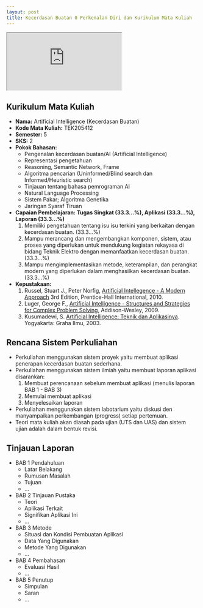 ```yaml
---
layout: post
title: Kecerdasan Buatan 0 Perkenalan Diri dan Kurikulum Mata Kuliah
---
```


<div class="video-container">
	<iframe src="https://0fajarpurnama0.github.io/cv" title="curriculum vitae"></iframe>
</div>

## Kurikulum Mata Kuliah

*   **Nama:** Artificial Intelligence (Kecerdasan Buatan)
*   **Kode Mata Kuliah:** TEK205412
*   **Semester:** 5
*   **SKS:** 2
*   **Pokok Bahasan:**
    *   Pengenalan kecerdasan buatan/AI (Artificial Intelligence)
    *   Representasi pengetahuan
    *   Reasoning, Semantic Network, Frame
    *   Algoritma pencarian (Uninformed/Blind search dan Informed/Heuristic search)
    *   Tinjauan tentang bahasa pemrograman AI
    *   Natural Language Processing
    *   Sistem Pakar; Algoritma Genetika
    *   Jaringan Syaraf Tiruan
*   **Capaian Pembelajaran: Tugas Singkat (33.3...%), Aplikasi (33.3...%), Laporan (33.3...%)**
    1.  Memiliki pengetahuan tentang isu isu terkini yang berkaitan dengan kecerdasan buatan. (33.3...%)
    2.  Mampu merancang dan mengembangkan komponen, sistem, atau proses yang diperlukan untuk mendukung kegiatan rekayasa di bidang Teknik Elektro dengan memanfaatkan kecerdasan buatan. (33.3...%)
    3.  Mampu mengimplementasikan metode, keterampilan, dan perangkat modern yang diperlukan dalam menghasilkan kecerdasan buatan. (33.3...%)
*   **Kepustakaan:**
    1.  Russel, Stuart J., Peter Norfig, [Artificial Intellegence - A Modern Approach](https://www.google.com/search?q=Artificial+Intellegence+-+A+Modern+Approach+filetype%3Apdf&sxsrf=APq-WBvNLJdGNqJZsj9H6dOulO4G9s7ZLA%3A1645140937625&ei=ydsOYrPYJbaU4-EPq9CuoA4&ved=0ahUKEwjz4MTJ84f2AhU2yjgGHSuoC-QQ4dUDCA4&uact=5&oq=Artificial+Intellegence+-+A+Modern+Approach+filetype%3Apdf&gs_lcp=Cgdnd3Mtd2l6EAM6BAgAEEc6BwgAEEcQsANKBAhBGABKBAhGGABQtcQdWLXEHWCgzB1oAXACeACAAVuIAVuSAQExmAEAoAECoAEByAEIwAEB&sclient=gws-wiz) 3rd Edition, Prentice-Hall International, 2010.
    2.  Luger, George F., [Artificial Intelligence - Structures and Strategies for Complex Problem Solving](https://www.google.com/search?q=Artificial+Intelligence+-+Structures+and+Strategies+for+Complex+Problem+Solving+filetype%3Apdf&sxsrf=APq-WBuxn2lmC7UaN-uQY_29NPEJ-7S7LQ%3A1645141427663&ei=s90OYqjpJ9CU4-EPraSQ6AM&ved=0ahUKEwjojpqz9Yf2AhVQyjgGHS0SBD0Q4dUDCA4&uact=5&oq=Artificial+Intelligence+-+Structures+and+Strategies+for+Complex+Problem+Solving+filetype%3Apdf&gs_lcp=Cgdnd3Mtd2l6EANKBAhBGABKBAhGGABQAFgAYJsDaABwAXgAgAHWAYgB1gGSAQMyLTGYAQCgAQKgAQHAAQE&sclient=gws-wiz), Addison-Wesley, 2009.
    3.  Kusumadewi, S. [Artificial Intelligence: Teknik dan Aplikasinya](https://www.google.com/search?q=Artificial+Intelligence%3A+Teknik+dan+Aplikasinya+filetype%3Apdf&sxsrf=APq-WBsjYGQXxAXb2Ttw22bmI7Az_KXCLA%3A1645141544910&ei=KN4OYpKUN4-WseMPpL-vCA&ved=0ahUKEwiSyI7r9Yf2AhUPS2wGHaTfCwEQ4dUDCA4&uact=5&oq=Artificial+Intelligence%3A+Teknik+dan+Aplikasinya+filetype%3Apdf&gs_lcp=Cgdnd3Mtd2l6EAM6BwgAEEcQsANKBAhBGABKBAhGGABQmQNYmQNg6ghoAXABeACAAVWIAVWSAQExmAEAoAECoAEByAEHwAEB&sclient=gws-wiz). Yogyakarta: Graha Ilmu, 2003.

## Rencana Sistem Perkuliahan

*   Perkuliahan menggunakan sistem proyek yaitu membuat aplikasi penerapan kecerdasan buatan sederhana.
*   Perkuliahan menggunakan sistem ilmiah yaitu membuat laporan aplikasi disarankan:
    1.  Membuat perencanaan sebelum membuat aplikasi (menulis laporan BAB 1 - BAB 3)
    2.  Memulai membuat aplikasi
    3.  Menyelesaikan laporan
*   Perkuliahan menggunakan sistem labotarium yaitu diskusi den manyampaikan perkembangan (progress) setiap pertemuan.
*   Teori mata kuliah akan diasah pada ujian (UTS dan UAS) dan sistem ujian adalah dalam bentuk revisi.

## Tinjauan Laporan

*   BAB 1 Pendahuluan
    *   Latar Belakang
    *   Rumusan Masalah
    *   Tujuan
    *   ...
*   BAB 2 Tinjauan Pustaka
    *   Teori
    *   Aplikasi Terkait
    *   Signifikan Aplikasi Ini
    *   ...
*   BAB 3 Metode
    *   Situasi dan Kondisi Pembuatan Aplikasi
    *   Data Yang Digunakan
    *   Metode Yang Digunakan
    *   ...
*   BAB 4 Pembahasan
    *   Evaluasi Hasil
    *   ...
*   BAB 5 Penutup
    *   Simpulan
    *   Saran
    *   ...